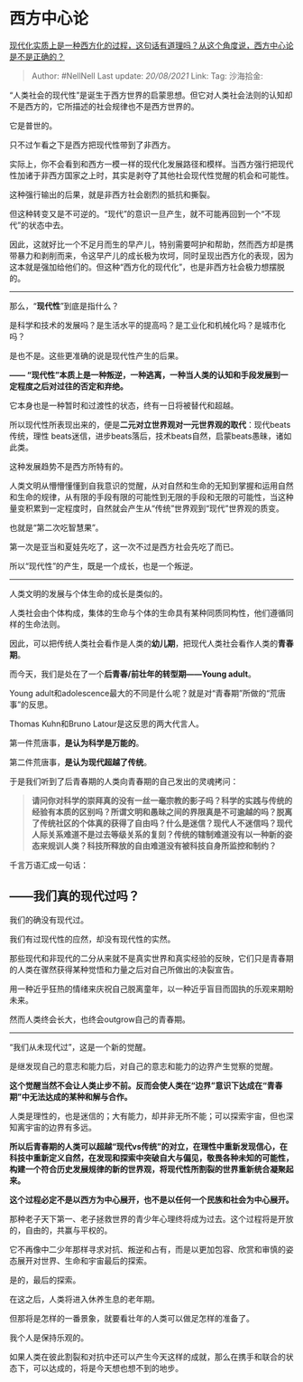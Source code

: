 # 西方中心论
[现代化实质上是一种西方化的过程，这句话有道理吗？从这个角度说，西方中心论是不是正确的？](https://www.zhihu.com/question/30498339/answer/1729164685)
> Author: #NellNell
> Last update: *20/08/2021*
> Link:
> Tag:
> 沙海拾金:

“人类社会的现代性”是诞生于西方世界的启蒙思想。但它对人类社会法则的认知却不是西方的，它所描述的社会规律也不是西方世界的。

它是普世的。

只不过乍看之下是西方把现代性带到了非西方。

实际上，你不会看到和西方一模一样的现代化发展路径和模样。当西方强行把现代性加诸于非西方国家之上时，其实是剥夺了其他社会现代性觉醒的机会和可能性。

这种强行输出的后果，就是非西方社会剧烈的抵抗和撕裂。

但这种转变又是不可逆的。“现代”的意识一旦产生，就不可能再回到一个“不现代”的状态中去。

因此，这就好比一个不足月而生的早产儿，特别需要呵护和帮助，然而西方却是携带暴力和剥削而来，令这早产儿的成长极为坎坷，同时呈现出西方化的表现，因为这本就是强加给他们的。但这种“西方化的现代化”，也是非西方社会极力想摆脱的。

---

那么，“**现代性**”到底是指什么？

是科学和技术的发展吗？是生活水平的提高吗？是工业化和机械化吗？是城市化吗？

是也不是。这些更准确的说是现代性产生的后果。

**—— “现代性”本质上是一种叛逆，一种逃离，一种当人类的认知和手段发展到一定程度之后对过往的否定和弃绝。**

它本身也是一种暂时和过渡性的状态，终有一日将被替代和超越。

所以现代性所表现出来的，便是**二元对立世界观对一元世界观的取代**：现代beats传统，理性 beats迷信，进步beats落后，技术beats自然，启蒙beats愚昧，诸如此类。

这种发展趋势不是西方所特有的。

人类文明从懵懵懂懂到自我意识的觉醒，从对自然和生命的无知到掌握和运用自然和生命的规律，从有限的手段有限的可能性到无限的手段和无限的可能性，当这种量变积累到一定程度时，自然就会产生从“传统”世界观到“现代”世界观的质变。

也就是“第二次吃智慧果”。

第一次是亚当和夏娃先吃了，这一次不过是西方社会先吃了而已。

所以“现代性”的产生，既是一个成长，也是一个叛逆。

---

人类文明的发展与个体生命的成长是类似的。

人类社会由个体构成，集体的生命与个体的生命具有某种同质同构性，他们遵循同样的生命法则。

因此，可以把传统人类社会看作是人类的**幼儿期**，把现代人类社会看作人类的**青春期**。

而今天，我们是处在了一个**后青春/前壮年的转型期——Young adult**。

Young adult和adolescence最大的不同是什么呢？就是对“青春期”所做的“荒唐事”的反思。

Thomas Kuhn和Bruno Latour是这反思的两大代言人。

第一件荒唐事，**是认为科学是万能的**。

第二件荒唐事，**是认为现代超越了传统**。

于是我们听到了后青春期的人类向青春期的自己发出的灵魂拷问：

> **请问你对科学的崇拜真的没有一丝一毫宗教的影子吗？科学的实践与传统的经验有本质的区别吗？所谓文明和愚昧之间的界限真是不可逾越的吗？脱离了传统社区的个体真的获得了自由吗？什么是迷信？现代人不迷信吗？现代人际关系难道不是过去等级关系的复刻？传统的辖制难道没有以一种新的姿态来规训人类？科技所释放的自由难道没有被科技自身所监控和制约？**

千言万语汇成一句话：

## ——我们真的现代过吗？

我们的确没有现代过。

我们有过现代性的应然，却没有现代性的实然。

那些现代和非现代的二分从来就不是真实世界和真实经验的反映，它们只是青春期的人类在骤然获得某种觉悟和力量之后对自己所做出的决裂宣告。

用一种近乎狂热的情绪来庆祝自己脱离童年，以一种近乎盲目而固执的乐观来期盼未来。

然而人类终会长大，也终会outgrow自己的青春期。

---

“我们从未现代过”，这是一个新的觉醒。

是继发现自己的意志和能力后，对自己的意志和能力的边界产生觉察的觉醒。

**这个觉醒当然不会让人类止步不前。反而会使人类在“边界”意识下达成在“青春期”中无法达成的某种和解与合作。**

人类是理性的，也是迷信的；大有能力，却并非无所不能；可以探索宇宙，但也深知离宇宙的边界有多远。

**所以后青春期的人类可以超越“现代vs传统”的对立，在理性中重新发现信心，在科技中重新定义自然，在发现和探索中突破自大与偏见，敬畏各种未知的可能性，构建一个符合历史发展规律的新的世界观，将现代性所割裂的世界重新统合凝聚起来。**

**这个过程必定不是以西方为中心展开，也不是以任何一个民族和社会为中心展开。**

那种老子天下第一、老子拯救世界的青少年心理终将成为过去。这个过程将是开放的，自由的，共赢与平权的。

它不再像中二少年那样寻求对抗、叛逆和占有，而是以更加包容、欣赏和审慎的姿态展开对世界、生命和宇宙最后的探索。

是的，最后的探索。

在这之后，人类将进入休养生息的老年期。

但那将是怎样的一番景象，就要看壮年的人类可以做足怎样的准备了。

我个人是保持乐观的。

如果人类在彼此割裂和对抗中还可以产生今天这样的成就，那么在携手和联合的状态下，可以达成的，将是今天想也想不到的地步。
